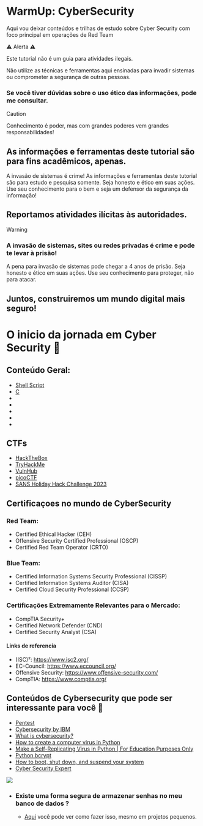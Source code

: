 # WarmUp: CyberSecurity
Aqui vou deixar conteúdos e trilhas de estudo sobre Cyber Security com foco principal em operações de Red Team

⚠️ Alerta ⚠️

Este tutorial não é um guia para atividades ilegais.

Não utilize as técnicas e ferramentas aqui ensinadas para invadir sistemas ou comprometer a segurança de outras pessoas.

### Se você tiver dúvidas sobre o uso ético das informações, pode me consultar.



> [!CAUTION]
> Conhecimento é poder, mas com grandes poderes vem grandes responsabilidades!
> 
> ## As informações e ferramentas deste tutorial são para fins acadêmicos, apenas.
>
> A invasão de sistemas é crime! As informações e ferramentas deste tutorial são para estudo e pesquisa somente.
> Seja honesto e ético em suas ações. Use seu conhecimento para o bem e seja um defensor da segurança da informação! ️
>
> ## Reportamos atividades ilícitas às autoridades.


> [!WARNING]
> ### A invasão de sistemas, sites ou redes privadas é crime e pode te levar à prisão!
> A pena para invasão de sistemas pode chegar a 4 anos de prisão.
> Seja honesto e ético em suas ações.
> Use seu conhecimento para proteger, não para atacar.
>
> ## Juntos, construiremos um mundo digital mais seguro!


# O inicio da jornada em Cyber Security :baby:

## Conteúdo Geral: 

- [Shell Script](https://github.com/GuilhermePortella/Warm-Up-Offensive-Cyber-Security/tree/main/Codigos/Part1-Scripts%20e%20PowerShell)
- [C](https://github.com/GuilhermePortella/Mastering_C_Language)
- []()
- []()
- []()
- []()
- []()

## CTFs

- [HackTheBox](https://www.hackthebox.com/)
- [TryHackMe](https://tryhackme.com/)
- [VulnHub](https://www.vulnhub.com/)
- [picoCTF](https://picoctf.org/)
- [SANS Holiday Hack Challenge 2023](https://www.sans.org/mlp/holiday-hack-challenge-2023/?utm_medium=Referral&utm_source=SANS&utm_content=Vanity%20URL%20-%20%20holidayhack&utm_campaign=Holiday%20Hack%20Challenge%202023)


## Certificaçoes no mundo de CyberSecurity
### Red Team:
- Certified Ethical Hacker (CEH)
- Offensive Security Certified Professional (OSCP)
- Certified Red Team Operator (CRTO)

### Blue Team:
- Certified Information Systems Security Professional (CISSP)
- Certified Information Systems Auditor (CISA)
- Certified Cloud Security Professional (CCSP)

### Certificações Extremamente Relevantes para o Mercado:
- CompTIA Security+
- Certified Network Defender (CND)
- Certified Security Analyst (CSA)

#### Links de referencia
- (ISC)²: https://www.isc2.org/
- EC-Council: https://www.eccouncil.org/
- Offensive Security: https://www.offensive-security.com/
- CompTIA: https://www.comptia.org/


## Conteúdos de Cybersecurity que pode ser interessante para você :key:

- [Pentest](https://xtech.com.br/pentest-ou-teste-de-penetracao-o-que-e/)
- [Cybersecurity by IBM](https://www.ibm.com/skills/topics/cybersecurity/#:~:text=IBM%20has%20leveraged%20its%20artificial,with%20the%20cybersecurity%20training%20below.)
- [What is cybersecurity? ](https://www.ibm.com/topics/cybersecurity)
- [How to create a computer virus in Python](https://thepythoncorner.com/posts/2021-08-30-how-to-create-virus-python/)
- [Make a Self-Replicating Virus in Python | For Education Purposes Only](https://infosecwriteups.com/make-a-self-replicating-virus-in-python-bb29404e3f6b)
- [Python bcrypt](https://zetcode.com/python/bcrypt/)
- [How to boot, shut down, and suspend your system](https://www.redhat.com/sysadmin/linux-boot-shutdown-systemd)
- [Cyber Security Expert](https://roadmap.sh/cyber-security)

![](https://i.imgur.com/waxVImv.png)


- ### Existe uma forma segura de armazenar senhas no meu banco de dados ? 
    - [Aqui](Codigos/SenhaCriptografia/README.md) 
você pode ver como fazer isso, mesmo em projetos pequenos.


